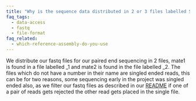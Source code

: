 ```yaml
---
title: "Why is the sequence data distributed in 2 or 3 files labelled SRR_1, SRR_2 and SRR?"
faq_tags:
  - data-access
  - fastq
  - file-format
faq_related:
  - which-reference-assembly-do-you-use
---
```

                    
We distribute our fastq files for our paired end sequencing in 2 files, mate1 is found in a file labelled _1 and mate2 is found in the file labelled _2\. The files which do not have a number in their name are singled ended reads, this can be for two reasons, some sequencing early in the project was singled ended also, as we filter our fastq files as described in our [README](ftp://ftp.1000genomes.ebi.ac.uk/vol1/ftp/README.sequence_data) if one of a pair of reads gets rejected the other read gets placed in the single file.
